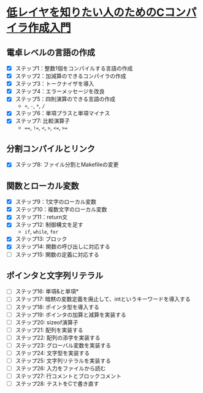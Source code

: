 # [低レイヤを知りたい人のためのCコンパイラ作成入門](https://www.sigbus.info/compilerbook)

## 電卓レベルの言語の作成
- [x] ステップ1：整数1個をコンパイルする言語の作成
- [x] ステップ2：加減算のできるコンパイラの作成
- [x] ステップ3：トークナイザを導入
- [x] ステップ4：エラーメッセージを改良
- [x] ステップ5：四則演算のできる言語の作成
  - `+`, `-`, `*`, `/`
- [x] ステップ6：単項プラスと単項マイナス
- [x] ステップ7: 比較演算子
  - `==`, `!=`, `<`, `>`, `<=`, `>=`
## 分割コンパイルとリンク
- [x] ステップ8: ファイル分割とMakefileの変更
## 関数とローカル変数
- [x] ステップ9：1文字のローカル変数
- [x] ステップ10：複数文字のローカル変数
- [x] ステップ11：return文
- [x] ステップ12: 制御構文を足す
  - `if`, `while`, `for`
- [x] ステップ13: ブロック
- [x] ステップ14: 関数の呼び出しに対応する
- [ ] ステップ15: 関数の定義に対応する
## ポインタと文字列リテラル
- [ ] ステップ16: 単項&と単項*
- [ ] ステップ17: 暗黙の変数定義を廃止して、intというキーワードを導入する
- [ ] ステップ18: ポインタ型を導入する
- [ ] ステップ19: ポインタの加算と減算を実装する
- [ ] ステップ20: sizeof演算子
- [ ] ステップ21: 配列を実装する
- [ ] ステップ22: 配列の添字を実装する
- [ ] ステップ23: グローバル変数を実装する
- [ ] ステップ24: 文字型を実装する
- [ ] ステップ25: 文字列リテラルを実装する
- [ ] ステップ26: 入力をファイルから読む
- [ ] ステップ27: 行コメントとブロックコメント
- [ ] ステップ28: テストをCで書き直す
